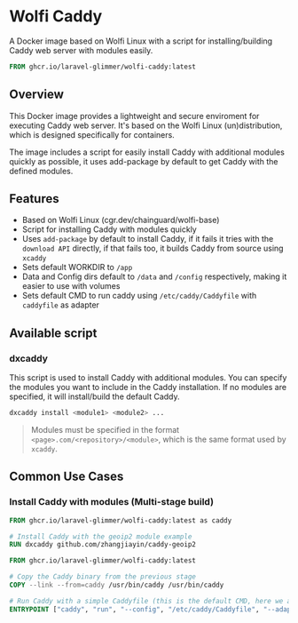 # Wolfi Caddy

A Docker image based on Wolfi Linux with a script for installing/building Caddy web server with modules easily.

```dockerfile
FROM ghcr.io/laravel-glimmer/wolfi-caddy:latest
```

## Overview

This Docker image provides a lightweight and secure enviroment for executing Caddy web server. It's based on the Wolfi Linux (un)distribution, which is designed specifically for containers.

The image includes a script for easily install Caddy with additional modules quickly as possible, it uses add-package by default to get Caddy with the defined modules.

## Features

- Based on Wolfi Linux (cgr.dev/chainguard/wolfi-base)
- Script for installing Caddy with modules quickly
- Uses `add-package` by default to install Caddy, if it fails it tries with the `download API` directly, if that fails too, it builds Caddy from source using `xcaddy`
- Sets default WORKDIR to `/app`
- Data and Config dirs default to `/data` and `/config` respectively, making it easier to use with volumes
- Sets default CMD to run caddy using `/etc/caddy/Caddyfile` with `caddyfile` as adapter

## Available script

### dxcaddy

This script is used to install Caddy with additional modules. You can specify the modules you want to include in the Caddy installation. If no modules are specified, it will install/build the default Caddy.

```bash
dxcaddy install <module1> <module2> ...
```

> Modules must be specified in the format `<page>.com/<repository>/<module>`, which is the same format used by `xcaddy`.

## Common Use Cases

### Install Caddy with modules (Multi-stage build)

```dockerfile
FROM ghcr.io/laravel-glimmer/wolfi-caddy:latest as caddy

# Install Caddy with the geoip2 module example
RUN dxcaddy github.com/zhangjiayin/caddy-geoip2

FROM ghcr.io/laravel-glimmer/wolfi-caddy:latest

# Copy the Caddy binary from the previous stage
COPY --link --from=caddy /usr/bin/caddy /usr/bin/caddy

# Run Caddy with a simple Caddyfile (this is the default CMD, here we are overriding it)
ENTRYPOINT ["caddy", "run", "--config", "/etc/caddy/Caddyfile", "--adapter", "caddyfile"]
```